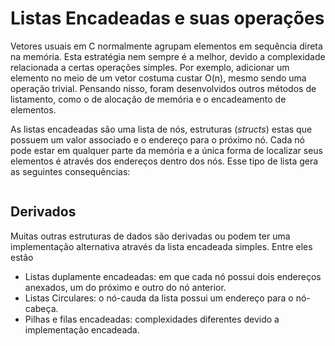 # Listas Encadeadas e suas operações

Vetores usuais em C normalmente agrupam elementos em sequência direta na memória. Esta estratégia nem sempre é a melhor, devido a complexidade relacionada a certas operações simples. Por exemplo, adicionar um elemento no meio de um vetor costuma custar O(n), mesmo sendo uma operação trivial. Pensando nisso, foram desenvolvidos outros métodos de listamento, como o de alocação de memória e o encadeamento de elementos.

As listas encadeadas são uma lista de nós, estruturas (*structs*) estas que possuem um valor associado e o endereço para o próximo nó. Cada nó pode estar em qualquer parte da memória e a única forma de localizar seus elementos é através dos endereços dentro dos nós. Esse tipo de lista gera as seguintes consequências:

```c

```

## Derivados
Muitas outras estruturas de dados são derivadas ou podem ter uma implementação alternativa através da lista encadeada simples. Entre eles estão

- Listas duplamente encadeadas: em que cada nó possui dois endereços anexados, um do próximo e outro do nó anterior.
- Listas Circulares: o nó-cauda da lista possui um endereço para o nó-cabeça.
- Pilhas e filas encadeadas: complexidades diferentes devido a implementação encadeada.
